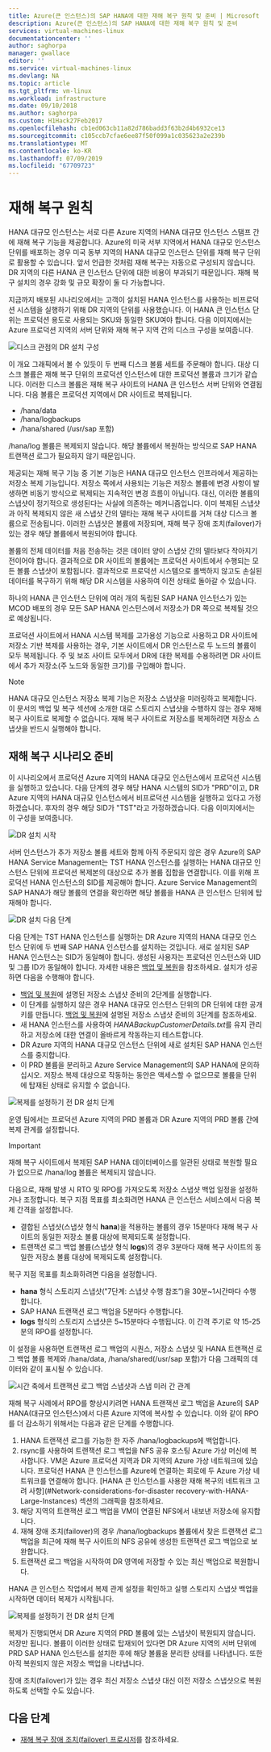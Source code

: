 ```yaml
---
title: Azure(큰 인스턴스)의 SAP HANA에 대한 재해 복구 원칙 및 준비 | Microsoft Docs
description: Azure(큰 인스턴스)의 SAP HANA에 대한 재해 복구 원칙 및 준비
services: virtual-machines-linux
documentationcenter: ''
author: saghorpa
manager: gwallace
editor: ''
ms.service: virtual-machines-linux
ms.devlang: NA
ms.topic: article
ms.tgt_pltfrm: vm-linux
ms.workload: infrastructure
ms.date: 09/10/2018
ms.author: saghorpa
ms.custom: H1Hack27Feb2017
ms.openlocfilehash: cb1ed063cb11a82d786badd3f63b2d4b6932ce13
ms.sourcegitcommit: c105ccb7cfae6ee87f50f099a1c035623a2e239b
ms.translationtype: MT
ms.contentlocale: ko-KR
ms.lasthandoff: 07/09/2019
ms.locfileid: "67709723"
---
```

# <a name="disaster-recovery-principles"></a>재해 복구 원칙

HANA 대규모 인스턴스는 서로 다른 Azure 지역의 HANA 대규모 인스턴스 스탬프 간에 재해 복구 기능을 제공합니다. Azure의 미국 서부 지역에서 HANA 대규모 인스턴스 단위를 배포하는 경우 미국 동부 지역의 HANA 대규모 인스턴스 단위를 재해 복구 단위로 활용할 수 있습니다. 앞서 언급한 것처럼 재해 복구는 자동으로 구성되지 않습니다. DR 지역의 다른 HANA 큰 인스턴스 단위에 대한 비용이 부과되기 때문입니다. 재해 복구 설치의 경우 강화 및 규모 확장이 둘 다 가능합니다. 

지금까지 배포된 시나리오에서는 고객이 설치된 HANA 인스턴스를 사용하는 비프로덕션 시스템을 실행하기 위해 DR 지역의 단위를 사용했습니다. 이 HANA 큰 인스턴스 단위는 프로덕션 용도로 사용되는 SKU와 동일한 SKU여야 합니다. 다음 이미지에서는 Azure 프로덕션 지역의 서버 단위와 재해 복구 지역 간의 디스크 구성을 보여줍니다.

![디스크 관점의 DR 설치 구성](./media/hana-overview-high-availability-disaster-recovery/disaster_recovery_setup.PNG)

이 개요 그래픽에서 볼 수 있듯이 두 번째 디스크 볼륨 세트를 주문해야 합니다. 대상 디스크 볼륨은 재해 복구 단위의 프로덕션 인스턴스에 대한 프로덕션 볼륨과 크기가 같습니다. 이러한 디스크 볼륨은 재해 복구 사이트의 HANA 큰 인스턴스 서버 단위와 연결됩니다. 다음 볼륨은 프로덕션 지역에서 DR 사이트로 복제됩니다.

- /hana/data
- /hana/logbackups 
- /hana/shared (/usr/sap 포함)

/hana/log 볼륨은 복제되지 않습니다. 해당 볼륨에서 복원하는 방식으로 SAP HANA 트랜잭션 로그가 필요하지 않기 때문입니다. 

제공되는 재해 복구 기능 중 기본 기능은 HANA 대규모 인스턴스 인프라에서 제공하는 저장소 복제 기능입니다. 저장소 쪽에서 사용되는 기능은 저장소 볼륨에 변경 사항이 발생하면 비동기 방식으로 복제되는 지속적인 변경 흐름이 아닙니다. 대신, 이러한 볼륨의 스냅샷이 정기적으로 생성된다는 사실에 의존하는 메커니즘입니다. 이미 복제된 스냅샷과 아직 복제되지 않은 새 스냅샷 간의 델타는 재해 복구 사이트를 거쳐 대상 디스크 볼륨으로 전송됩니다.  이러한 스냅샷은 볼륨에 저장되며, 재해 복구 장애 조치(failover)가 있는 경우 해당 볼륨에서 복원되어야 합니다.  

볼륨의 전체 데이터를 처음 전송하는 것은 데이터 양이 스냅샷 간의 델타보다 작아지기 전이어야 합니다. 결과적으로 DR 사이트의 볼륨에는 프로덕션 사이트에서 수행되는 모든 볼륨 스냅샷이 포함됩니다. 결과적으로 프로덕션 시스템으로 롤백하지 않고도 손실된 데이터를 복구하기 위해 해당 DR 시스템을 사용하여 이전 상태로 돌아갈 수 있습니다.

하나의 HANA 큰 인스턴스 단위에 여러 개의 독립된 SAP HANA 인스턴스가 있는 MCOD 배포의 경우 모든 SAP HANA 인스턴스에서 저장소가 DR 쪽으로 복제될 것으로 예상됩니다.

프로덕션 사이트에서 HANA 시스템 복제를 고가용성 기능으로 사용하고 DR 사이트에 저장소 기반 복제를 사용하는 경우, 기본 사이트에서 DR 인스턴스로 두 노드의 볼륨이 모두 복제됩니다. 주 및 보조 사이트 모두에서 DR에 대한 복제를 수용하려면 DR 사이트에서 추가 저장소(주 노드와 동일한 크기)를 구입해야 합니다. 



>[!NOTE]
>HANA 대규모 인스턴스 저장소 복제 기능은 저장소 스냅샷을 미러링하고 복제합니다. 이 문서의 백업 및 복구 섹션에 소개한 대로 스토리지 스냅샷을 수행하지 않는 경우 재해 복구 사이트로 복제할 수 없습니다. 재해 복구 사이트로 저장소를 복제하려면 저장소 스냅샷을 반드시 실행해야 합니다.



## <a name="preparation-of-the-disaster-recovery-scenario"></a>재해 복구 시나리오 준비
이 시나리오에서 프로덕션 Azure 지역의 HANA 대규모 인스턴스에서 프로덕션 시스템을 실행하고 있습니다. 다음 단계의 경우 해당 HANA 시스템의 SID가 "PRD"이고, DR Azure 지역의 HANA 대규모 인스턴스에서 비프로덕션 시스템을 실행하고 있다고 가정하겠습니다. 후자의 경우 해당 SID가 "TST"라고 가정하겠습니다. 다음 이미지에서는 이 구성을 보여줍니다.

![DR 설치 시작](./media/hana-overview-high-availability-disaster-recovery/disaster_recovery_start1.PNG)

서버 인스턴스가 추가 저장소 볼륨 세트와 함께 아직 주문되지 않은 경우 Azure의 SAP HANA Service Management는 TST HANA 인스턴스를 실행하는 HANA 대규모 인스턴스 단위에 프로덕션 복제본의 대상으로 추가 볼륨 집합을 연결합니다. 이를 위해 프로덕션 HANA 인스턴스의 SID를 제공해야 합니다. Azure Service Management의 SAP HANA가 해당 볼륨의 연결을 확인하면 해당 볼륨을 HANA 큰 인스턴스 단위에 탑재해야 합니다.

![DR 설치 다음 단계](./media/hana-overview-high-availability-disaster-recovery/disaster_recovery_start2.PNG)

다음 단계는 TST HANA 인스턴스를 실행하는 DR Azure 지역의 HANA 대규모 인스턴스 단위에 두 번째 SAP HANA 인스턴스를 설치하는 것입니다. 새로 설치된 SAP HANA 인스턴스는 SID가 동일해야 합니다. 생성된 사용자는 프로덕션 인스턴스와 UID 및 그룹 ID가 동일해야 합니다. 자세한 내용은 [백업 및 복원](hana-backup-restore.md)을 참조하세요. 설치가 성공하면 다음을 수행해야 합니다.

- [백업 및 복원](hana-backup-restore.md)에 설명된 저장소 스냅샷 준비의 2단계를 실행합니다.
- 이 단계를 실행하지 않은 경우 HANA 대규모 인스턴스 단위의 DR 단위에 대한 공개 키를 만듭니다. [백업 및 복원](hana-backup-restore.md)에 설명된 저장소 스냅샷 준비의 3단계를 참조하세요.
- 새 HANA 인스턴스를 사용하여 *HANABackupCustomerDetails.txt*를 유지 관리하고 저장소에 대한 연결이 올바르게 작동하는지 테스트합니다.  
- DR Azure 지역의 HANA 대규모 인스턴스 단위에 새로 설치된 SAP HANA 인스턴스를 중지합니다.
- 이 PRD 볼륨을 분리하고 Azure Service Management의 SAP HANA에 문의하십시오. 저장소 복제 대상으로 작동하는 동안은 액세스할 수 없으므로 볼륨을 단위에 탑재된 상태로 유지할 수 없습니다.  

![복제를 설정하기 전 DR 설치 단계](./media/hana-overview-high-availability-disaster-recovery/disaster_recovery_start3.PNG)

운영 팀에서는 프로덕션 Azure 지역의 PRD 볼륨과 DR Azure 지역의 PRD 볼륨 간에 복제 관계를 설정합니다.

>[!IMPORTANT]
>재해 복구 사이트에서 복제된 SAP HANA 데이터베이스를 일관된 상태로 복원할 필요가 없으므로 /hana/log 볼륨은 복제되지 않습니다.

다음으로, 재해 발생 시 RTO 및 RPO를 가져오도록 저장소 스냅샷 백업 일정을 설정하거나 조정합니다. 복구 지점 목표를 최소화려면 HANA 큰 인스턴스 서비스에서 다음 복제 간격을 설정합니다.
- 결합된 스냅샷(스냅샷 형식 **hana**)을 적용하는 볼륨의 경우 15분마다 재해 복구 사이트의 동일한 저장소 볼륨 대상에 복제되도록 설정합니다.
- 트랜잭션 로그 백업 볼륨(스냅샷 형식 **logs**)의 경우 3분마다 재해 복구 사이트의 동일한 저장소 볼륨 대상에 복제되도록 설정합니다.

복구 지점 목표를 최소화하려면 다음을 설정합니다.
- **hana** 형식 스토리지 스냅샷("7단계: 스냅샷 수행 참조”)을 30분~1시간마다 수행합니다.
- SAP HANA 트랜잭션 로그 백업을 5분마다 수행합니다.
- **logs** 형식의 스토리지 스냅샷은 5~15분마다 수행됩니다. 이 간격 주기로 약 15-25분의 RPO를 설정합니다.

이 설정을 사용하면 트랜잭션 로그 백업의 시퀀스, 저장소 스냅샷 및 HANA 트랜잭션 로그 백업 볼륨 복제와 /hana/data, /hana/shared(/usr/sap 포함)가 다음 그래픽의 데이터와 같이 표시될 수 있습니다.

 ![시간 축에서 트랜잭션 로그 백업 스냅샷과 스냅 미러 간 관계](./media/hana-overview-high-availability-disaster-recovery/snapmirror.PNG)

재해 복구 사례에서 RPO를 향상시키려면 HANA 트랜잭션 로그 백업을 Azure의 SAP HANA(대규모 인스턴스)에서 다른 Azure 지역에 복사할 수 있습니다. 이와 같이 RPO를 더 감소하기 위해서는 다음과 같은 단계를 수행합니다.

1. HANA 트랜잭션 로그를 가능한 한 자주 /hana/logbackups에 백업합니다.
1. rsync를 사용하여 트랜잭션 로그 백업을 NFS 공유 호스팅 Azure 가상 머신에 복사합니다. VM은 Azure 프로덕션 지역과 DR 지역의 Azure 가상 네트워크에 있습니다. 프로덕션 HANA 큰 인스턴스를 Azure에 연결하는 회로에 두 Azure 가상 네트워크를 연결해야 합니다. [HANA 큰 인스턴스를 사용한 재해 복구의 네트워크 고려 사항](#Network-considerations-for-disaster recovery-with-HANA-Large-Instances) 섹션의 그래픽을 참조하세요. 
1. 해당 지역의 트랜잭션 로그 백업을 VM이 연결된 NFS에서 내보낸 저장소에 유지합니다.
1. 재해 장애 조치(failover)의 경우 /hana/logbackups 볼륨에서 찾은 트랜잭션 로그 백업을 최근에 재해 복구 사이트의 NFS 공유에 생성한 트랜잭션 로그 백업으로 보완합니다. 
1. 트랜잭션 로그 백업을 시작하여 DR 영역에 저장할 수 있는 최신 백업으로 복원합니다.

HANA 큰 인스턴스 작업에서 복제 관계 설정을 확인하고 실행 스토리지 스냅샷 백업을 시작하면 데이터 복제가 시작됩니다.

![복제를 설정하기 전 DR 설치 단계](./media/hana-overview-high-availability-disaster-recovery/disaster_recovery_start4.PNG)

복제가 진행되면서 DR Azure 지역의 PRD 볼륨에 있는 스냅샷이 복원되지 않습니다. 저장만 됩니다. 볼륨이 이러한 상태로 탑재되어 있다면 DR Azure 지역의 서버 단위에 PRD SAP HANA 인스턴스를 설치한 후에 해당 볼륨을 분리한 상태를 나타냅니다. 또한 아직 복원되지 않은 저장소 백업을 나타냅니다.

장애 조치(failover)가 있는 경우 최신 저장소 스냅샷 대신 이전 저장소 스냅샷으로 복원하도록 선택할 수도 있습니다.

## <a name="next-steps"></a>다음 단계

- [재해 복구 장애 조치(failover) 프로시저](hana-failover-procedure.md)를 참조하세요.

